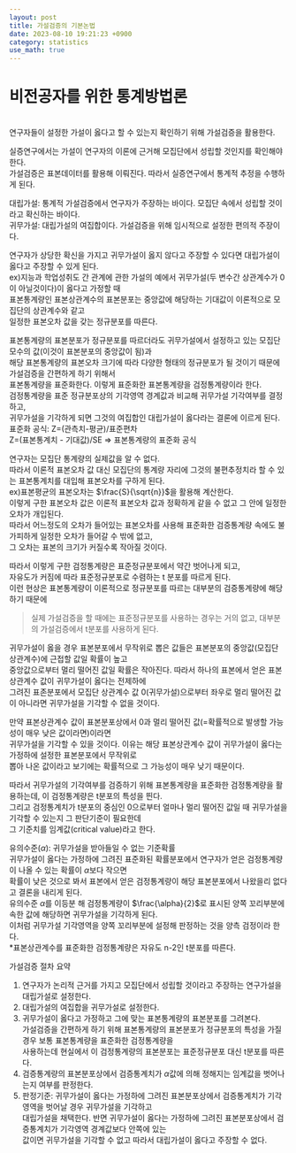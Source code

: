 ```yaml
---
layout: post
title: 가설검증의 기본논법
date: 2023-08-10 19:21:23 +0900
category: statistics 
use_math: true
---
```

# 비전공자를 위한 통계방법론    
<br>
연구자들이 설정한 가설이 옳다고 할 수 있는지 확인하기 위해 가설검증을 활용한다.  
  
실증연구에서는 가설이 연구자의 이론에 근거해 모집단에서 성립할 것인지를 확인해야 한다.  
가설검증은 표본데이터를 활용해 이뤄진다. 따라서 실증연구에서 통계적 추정을 수행하게 된다.  
  
대립가설: 통계적 가설검증에서 연구자가 주장하는 바이다. 모집단 속에서 성립할 것이라고 확신하는 바이다.   
귀무가설: 대립가설의 여집합이다. 가설검증을 위해 임시적으로 설정한 편의적 주장이다.   
  
연구자가 상당한 확신을 가지고 귀무가설이 옳지 않다고 주장할 수 있다면 대립가설이 옳다고 주장할 수 있게 된다.  
ex)지능과 학업성취도 간 관계에 관한 가설의 예에서 귀무가설(두 변수간 상관계수가 0이 아닐것이다)이 옳다고 가정할 때  
표본통계량인 표본상관계수의 표본분포는 중앙값에 해당하는 기대값이 이론적으로 모집단의 상관계수와 같고  
일정한 표본오차 값을 갖는 정규분포를 따른다.  

표본통계량의 표본분포가 정규분포를 따르더라도 귀무가설에서 설정하고 있는 모집단 모수의 값(이것이 표본분포의 중앙값이 됨)과  
해당 표본통계량의 표본오차 크기에 따라 다양한 형태의 정규분포가 될 것이기 때문에 가설검증을 간편하게 하기 위해서  
표본통계량을 표준화한다. 이렇게 표준화한 표본통계량을 검정통계량이라 한다.  
검정통계량을 표준 정규분포상의 기각영역 경계값과 비교해 귀무가설 기각여부를 결정하고,  
귀무가설을 기각하게 되면 그것의 여집합인 대립가설이 옳다라는 결론에 이르게 된다.  
표준화 공식: Z=(관측치-평균)/표준편차   
             Z=(표본통계치 - 기대값)/SE => 표본통계량의 표준화 공식  
  
연구자는 모집단 통계량의 실제값을 알 수 없다.  
따라서 이론적 표본오차 값 대신 모집단의 통계량 자리에 그것의 불편추정치라 할 수 있는 표본통계치를 대입해 표본오차를 구하게 된다.  
ex)표본평균의 표본오차는 $\frac{S}{\sqrt{n}}$을 활용해 계산한다.  
이렇게 구한 표본오차 값은 이론적 표본오차 값과 정확하게 같을 수 없고 그 안에 일정한 오차가 개입된다.  
따라서 어느정도의 오차가 들어있는 표본오차를 사용해 표준화한 검증통계량 속에도 불가피하게 일정한 오차가 들어갈 수 밖에 없고,  
그 오차는 표본의 크기가 커질수록 작아질 것이다.  
  
따라서 이렇게 구한 검정통계량은 표준정규분포에서 약간 벗어나게 되고,  
자유도가 커짐에 따라 표준정규분포로 수렴하는 t 분포를 따르게 된다.  
이런 현상은 표본통계량이 이론적으로 정규분포를 따르는 대부분의 검증통계량에 해당하기 때문에  
> 실제 가설검증을 할 때에는 표준정규분포를 사용하는 경우는 거의 없고, 대부분의 가설검증에서 t분포를 사용하게 된다.    

귀무가설이 옳을 경우 표본분포에서 무작위로 뽑은 값들은 표본분포의 중앙값(모집단 상관계수)에 근접할 값일 확률이 높고  
중앙값으로부터 멀리 떨어진 값일 확률은 작아진다. 따라서 하나의 표본에서 얻은 표본상관계수 값이 귀무가설이 옳다는 전제하에  
그려진 표존분포에서 모집단 상관계수 값 0(귀무가설)으로부터 좌우로 멀리 떨어진 값이 아니라면 귀무가설을 기각할 수 없을 것이다.  
  
만약 표본상관계수 값이 표본분포상에서 0과 멀리 떨어진 값(=확률적으로 발생할 가능성이 매우 낮은 값이라면)이라면  
귀무가설을 기각할 수 있을 것이다. 이유는 해당 표본상관계수 값이 귀무가설이 옳다는 가정하에 설정한 표본분포에서 무작위로  
뽑아 나온 값이라고 보기에는 확률적으로 그 가능성이 매우 낮기 때문이다.  
  
따라서 귀무가설의 기각여부를 검증하기 위해 표본통계량을 표준화한 검정통계량을 활용하는데, 이 검정통계량은 t분포의 특성을 띈다.  
그리고 검정통계치가 t분포의 중심인 0으로부터 얼마나 멀리 떨어진 값일 때 귀무가설을 기각할 수 있는지 그 판단기준이 필요한데  
그 기준치를 임계값(critical value)라고 한다.  
  
유의수준$(\alpha)$: 귀무가설을 받아들일 수 없는 기준확률  
귀무가설이 옳다는 가정하에 그려진 표준화된 확률분포에서 연구자가 얻은 검정통계량이 나올 수 있는 확률이 $\alpha$보다 작으면  
확률이 낮은 것으로 봐서 표본에서 얻은 검정통계량이 해당 표본분포에서 나왔을리 없다고 결론을 내리게 된다.  
유의수준 $\alpha$를 이등분 해 검정통계량이 $\frac{\alpha}{2}$로 표시된 양쪽 꼬리부분에 속한 값에 해당하면 귀무가설을 기각하게 된다.  
이처럼 귀무가설 기각영역을 양쪽 꼬리부분에 설정해 판정하는 것을 양측 검정이라 한다.  
*표본상관계수를 표준화한 검정통계량은 자유도 n-2인 t분포를 따른다.  
  
가설검증 절차 요약  
1. 연구자가 논리적 근거를 가지고 모집단에서 성립할 것이라고 주장하는 연구가설을 대립가설로 설정한다.  
2. 대립가설의 여집합을 귀무가설로 설정한다.  
3. 귀무가설이 옳다고 가정하고 그에 맞는 표본통계량의 표본분포를 그려본다.  
가설검증을 간편하게 하기 위해 표본통계량의 표본분포가 정규분포의 특성을 가질 경우 보통 표본통계량을 표준화한 검정통계량을  
사용하는데 현실에서 이 검정통계량의 표본분포는 표준정규분포 대신 t분포를 따른다.  
4. 검증통계량의 표본분포상에서 검증통계치가 $\alpha$값에 의해 정해지는 임계값을 벗어나는지 여부를 판정한다.  
5. 판정기준: 귀무가설이 옳다는 가정하에 그려진 표본분포상에서 검증통계치가 기각영역을 벗어날 경우 귀무가설을 기각하고  
대립가설을 채택한다. 반면 귀무가설이 옳다는 가정하에 그려진 표본분포상에서 검증통계치가 기각영역 경계값보다 안쪽에 있는  
값이면 귀무가설을 기각할 수 없고 따라서 대립가설이 옳다고 주장할 수 없다.  



